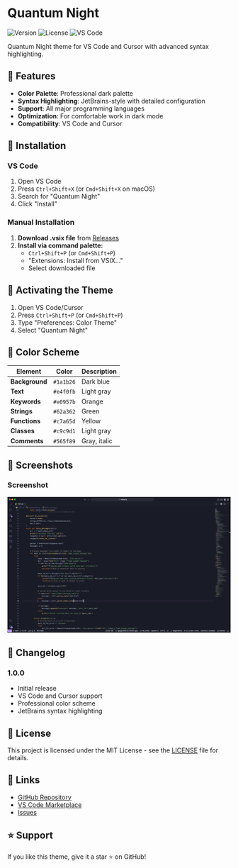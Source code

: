 # Quantum Night

![Version](https://img.shields.io/badge/version-1.2.0-blue.svg)
![License](https://img.shields.io/badge/license-MIT-green.svg)
![VS Code](https://img.shields.io/badge/VS%20Code-1.74.0+-blue.svg)

Quantum Night theme for VS Code and Cursor with advanced syntax highlighting.

## 🎨 Features

- **Color Palette**: Professional dark palette
- **Syntax Highlighting**: JetBrains-style with detailed configuration
- **Support**: All major programming languages
- **Optimization**: For comfortable work in dark mode
- **Compatibility**: VS Code and Cursor

## 🚀 Installation

### VS Code

1. Open VS Code
2. Press `Ctrl+Shift+X` (or `Cmd+Shift+X` on macOS)
3. Search for "Quantum Night"
4. Click "Install"

### Manual Installation

1. **Download .vsix file** from [Releases](https://github.com/NGdust/quantum-night/releases)
2. **Install via command palette:**
   - `Ctrl+Shift+P` (or `Cmd+Shift+P`)
   - "Extensions: Install from VSIX..."
   - Select downloaded file

## 🎯 Activating the Theme

1. Open VS Code/Cursor
2. Press `Ctrl+Shift+P` (or `Cmd+Shift+P`)
3. Type "Preferences: Color Theme"
4. Select "Quantum Night"

## 🎨 Color Scheme

| Element | Color | Description |
|---------|-------|-------------|
| **Background** | `#1a1b26` | Dark blue |
| **Text** | `#e4f0fb` | Light gray |
| **Keywords** | `#e0957b` | Orange |
| **Strings** | `#62a362` | Green |
| **Functions** | `#c7a65d` | Yellow |
| **Classes** | `#c9c9d1` | Light gray |
| **Comments** | `#565f89` | Gray, italic |

## 📸 Screenshots

### Screenshot
![Quantum Night Theme](assets/image.png)

## 📝 Changelog

### 1.0.0
- Initial release
- VS Code and Cursor support
- Professional color scheme
- JetBrains syntax highlighting

## 📄 License

This project is licensed under the MIT License - see the [LICENSE](LICENSE) file for details.

## 🔗 Links

- [GitHub Repository](https://github.com/NGdust/quantum-night)
- [VS Code Marketplace](https://marketplace.visualstudio.com/items?itemName=NGdust.quantum-night)
- [Issues](https://github.com/NGdust/quantum-night/issues)

## ⭐ Support

If you like this theme, give it a star ⭐ on GitHub!
